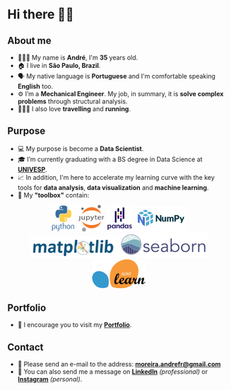 <h1>Hi there 👋🏾</h1>

<h2>About me</h2>

- 🧔🏿‍♂️ My name is **André**,  I'm **35** years old.
- 🏠 I live in **São Paulo, Brazil**.
- 🗣️ My native language is **Portuguese** and I'm comfortable speaking **English** too.
- ⚙️ I’m a **Mechanical Engineer**. My job, in summary, it is **solve complex problems** through structural analysis.
- 🏃🏾‍♂️ I also love **travelling** and **running**.

<h2>Purpose</h2>

- 💻 My purpose is become a **Data Scientist**.
- 🎓 I’m currently graduating with a BS degree in Data Science at **[UNIVESP](https://univesp.br/)**. 
- 📈 In addition, I'm here to accelerate my learning curve with the key tools for **data analysis**, **data visualization** and **machine learning**.
- 🧰 My **"toolbox"** contain:

<p align="center">
        <a href="https://www.python.org" target="_blank" rel="noreferrer"><img src="images/python-original-wordmark.svg" width="60" /></a>
        <a href="https://jupyter.org" target="_blank" rel="noreferrer"><img src="images/jupyter-original-wordmark.svg" width="60" /></a>
        <a href="https://pandas.pydata.org" target="_blank" rel="noreferrer"><img src="images/pandas-original-wordmark.svg" width="60" /></a>
        <a href="https://numpy.org" target="_blank" rel="noreferrer"><img src="images/numpylogo.svg" width="120" /></a>
        <a href="https://matplotlib.org" target="_blank" rel="noreferrer"><img src="images/logo2_compressed.svg" width="200" /></a>
        <a href="https://seaborn.pydata.org" target="_blank" rel="noreferrer"><img src="images/logo-wide-lightbg.svg" width="200" /></a>
        <a href="https://scikit-learn.org" target="_blank" rel="noreferrer"><img src="images/1200px-Scikit_learn_logo_small.svg.png" width="120" /></a>
</p>

<h2>Portfolio</h2>

- 📂 I encourage you to visit my **[Portfolio](https://andreferibeiro.github.io/Portfolio/)**. 

<h2>Contact</h2>

-  📧 Please send an e-mail to the address: **moreira.andrefr@gmail.com**
-  💬 You can also send me a message on **[LinkedIn](https://www.linkedin.com/in/andreferibeiro/)** *(professional)* or **[Instagram](https://www.instagram.com/andreferibeiro/)** *(personal)*.
